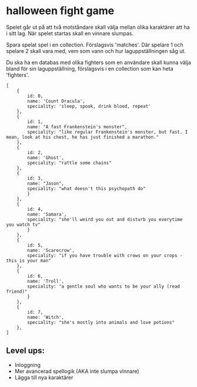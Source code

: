 # halloween fight game

Spelet går ut på att två motståndare skall välja mellan olika karaktärer att ha i sitt lag. När spelet startas skall en vinnare slumpas.

Spara spelat spel i en collection. Förslagsvis 'matches'. Där spelare 1 och spelare 2 skall vara med, vem som vann och hur laguppställningen såg ut.

Du ska ha en databas med olika fighters som en användare skall kunna välja bland för sin laguppställning, förslagsvis i en collection som kan heta 'fighters'.

```
[
    {
        id: 0,
        name: 'Count Dracula',
        speciality: 'sleep, spook, drink blood, repeat'
    },
    {
        id: 1,
        name: "A fast Frankenstein's monster",
        speciality: "like regular Frankenstein's monster, but fast. I mean, look at his chest, he has just finished a marathon."
    },
    {
        id: 2,
        name: 'Ghost',
        speciality: "rattle some chains"
    },
    {
        id: 3,
        name: "Jason",
        speciality: "what doesn't this psychopath do"
        }
    },
    {
        id: 4,
        name: 'Samara',
        speciality: "she'll weird you out and disturb you everytime you watch tv"
        }
    },
    {
        id: 5,
        name: 'Scarecrow',
        speciality: "if you have trouble with crows on your crops - this is your man"
    },
    {
        id: 6,
        name: 'Troll',
        speciality: "a gentle soul who wants to be your ally (read friend)"
        }
    },
    {
        id: 7,
        name: 'Witch',
        speciality: "she's mostly into animals and love potions"
    },
]
```

## Level ups:
* Inloggning
* Mer avancerad spellogik (AKA inte slumpa vinnare)
* Lägga till nya karaktärer

